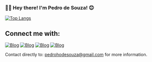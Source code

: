 ### 👋🏻 Hey there! I'm Pedro de Souza! 😊

[![Top Langs](https://github-readme-stats.vercel.app/api/top-langs/?username=PedroDSouza)](https://github.com/anuraghazra/github-readme-stats)

## Connect me with:

[![Blog](	https://img.shields.io/badge/Gmail-D14836?style=for-the-badge&logo=gmail&logoColor=white)]()
[![Blog](https://img.shields.io/badge/WhatsApp-25D366?style=for-the-badge&logo=whatsapp&logoColor=white)]()
[![Blog](https://img.shields.io/badge/Discord-7289DA?style=for-the-badge&logo=discord&logoColor=white)]()
[![Blog](https://img.shields.io/badge/Instagram-E4405F?style=for-the-badge&logo=instagram&logoColor=white)]()

Contact directly to: pedrohodesouza@gmail.com for more information.
